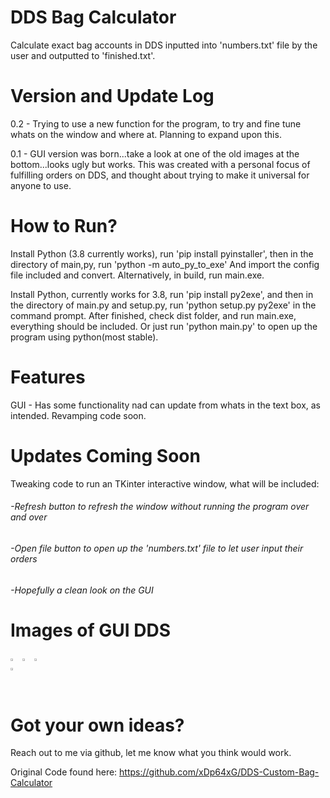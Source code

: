 # DDS Bag Calculator
 Calculate exact bag accounts in DDS inputted into 'numbers.txt' file by the user and outputted to 'finished.txt'.

# Version and Update Log
 0.2 - Trying to use a new function for the program, to try and fine tune whats on the window and where at. Planning to expand upon this.

 0.1 - GUI version was born...take a look at one of the old images at the bottom...looks ugly but works. This was created with a personal focus of fulfilling orders on DDS, and thought about trying to make it universal for anyone to use.

# How to Run?
 Install Python (3.8 currently works), run 'pip install pyinstaller', then in the directory of main,py, run 'python -m auto_py_to_exe' And import the config file included and convert. Alternatively, in build, run main.exe.
 
 Install Python, currently works for 3.8, run 'pip install py2exe', and then in the directory of main.py and setup.py, run 'python setup.py py2exe' in the command prompt. After finished, check dist folder, and run main.exe, everything should be included. Or just run 'python main.py' to open up the program using python(most stable).
 

# Features
 GUI - Has some functionality nad can update from whats in the text box, as intended. Revamping code soon.

# Updates Coming Soon
 Tweaking code to run an TKinter interactive window, what will be included:
###### -Refresh button to refresh the window without running the program over and over
######  -Open file button to open up the 'numbers.txt' file to let user input their orders
######  -Hopefully a clean look on the GUI

# Images of GUI DDS
<div style ="width:60px ; height:60px">
<img src = 'https://snipboard.io/MOkAvf.jpg' alt="Intro of Program" width="25%" height="25%">
<img src = 'https://snipboard.io/yRgnrH.jpg' alt="Intro of Program" width="25%" height="25%">
<img src = 'https://snipboard.io/5wYRr8.jpg' alt="Update Program" width="25%" height="25%">
<img src = 'https://snipboard.io/Xm47ih.jpg' alt="New data" width="25%" height="25%">

</div>

# Got your own ideas?
Reach out to me via github, let me know what you think would work.

Original Code found here: https://github.com/xDp64xG/DDS-Custom-Bag-Calculator
